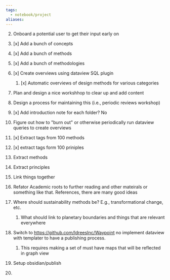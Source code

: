 ```yaml
---
tags:
  - notebook/project
aliases:
---
```




2. Onboard a potential user to get their input early on 
3. [x] Add a bunch of concepts 
4. [x] Add a bunch of methods 
5. [x] Add a bunch of methodologies 
7. [x] Create overviews using dataview SQL plugin

	1. [x] Automatic overviews of design methods for various categories
8. Plan and design a nice workshhop to clear up and add content 
9. Design a process for maintaining this (i.e., periodic reviews workshop)
10. [x] Add introduction note for each folder?  No
11. Figure out how to "burn out" or otherwise periodically run dataview queries to create overviews
12. [x] Extract tags from 100 methods 
13. [x] extract tags form 100 priniples 
14. Extract methods 
15. Extract principles 
16. Link things together 
17. Refator Academic roots to further reading and other mateirals or something like that. References, there are many good ideas 
18. Where should sustainability methods be? E.g., transformational change, etc.
	1. What should link to planetary boundaries and things that are relevant everywhere
19. Switch to https://github.com/IdreesInc/Waypoint no implement dataview with templater to have a publishing process.
	1. This requires making a set of must have maps that will be reflected in graph view
20. Setup obsidian/publish
21. 